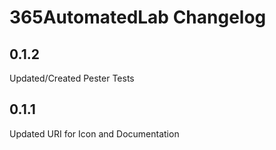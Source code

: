 # 365AutomatedLab Changelog

## 0.1.2

Updated/Created Pester Tests

## 0.1.1

Updated URI for Icon and Documentation
